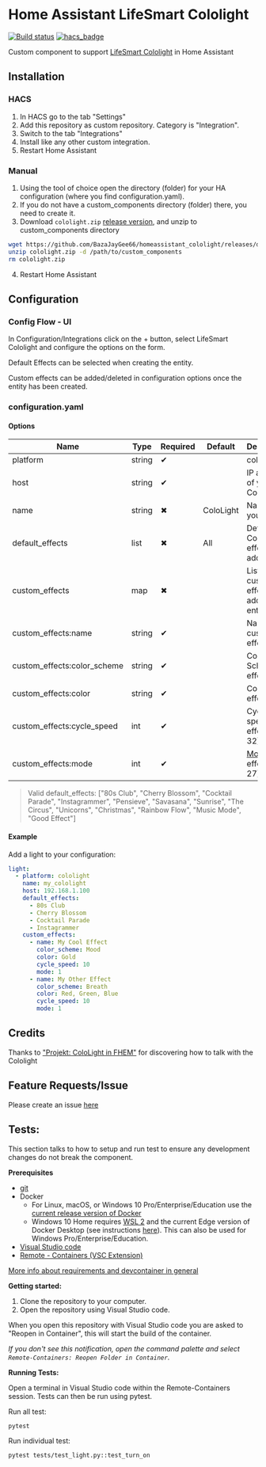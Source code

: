 # Home Assistant LifeSmart Cololight

[![Build status](https://badge.buildkite.com/03f664e487145ff4bfd75d66c94e6cecb26051e7479ccb0279.svg)](https://buildkite.com/goodwin/homeassistant-cololight)
[![hacs_badge](https://img.shields.io/badge/HACS-Custom-orange.svg)](https://github.com/custom-components/hacs)

Custom component to support [LifeSmart Cololight](http://www.cololight.com/) in Home Assistant

## Installation

### HACS

1. In HACS go to the tab "Settings"
2. Add this repository as custom repository. Category is "Integration".
3. Switch to the tab "Integrations"
4. Install like any other custom integration.
5. Restart Home Assistant

### Manual

1. Using the tool of choice open the directory (folder) for your HA configuration (where you find configuration.yaml).
2. If you do not have a custom_components directory (folder) there, you need to create it.
3. Download `cololight.zip` [release version](https://github.com/BazaJayGee66/homeassistant_cololight/releases), and unzip to custom_components directory

```sh
wget https://github.com/BazaJayGee66/homeassistant_cololight/releases/download/v2.0.0/cololight.zip
unzip cololight.zip -d /path/to/custom_components
rm cololight.zip
```

4. Restart Home Assistant

## Configuration

### Config Flow - UI

In Configuration/Integrations click on the + button, select LifeSmart Cololight and configure the options on the form.

Default Effects can be selected when creating the entity.

Custom effects can be added/deleted in configuration options once the entity has been created.

### configuration.yaml

#### Options

| Name                        | Type   | Required | Default   | Description                             |
| --------------------------- | ------ | -------- | --------- | --------------------------------------- |
| platform                    | string | ✔        |           | cololight                               |
| host                        | string | ✔        |           | IP address of your Cololight            |
| name                        | string | ✖        | ColoLight | Name of your entity                     |
| default_effects             | list   | ✖        | All       | Default Cololight effects to add        |
| custom_effects              | map    | ✖        |           | List of custom effects to add to entity |
| custom_effects:name         | string | ✔        |           | Name of custom effect                   |
| custom_effects:color_scheme | string | ✔        |           | Color Scheme of effect                  |
| custom_effects:color        | string | ✔        |           | Color of effect                         |
| custom_effects:cycle_speed  | int    | ✔        |           | Cycle speed of effect (1 - 32)          |
| custom_effects:mode         | int    | ✔        |           | [Mode](MODES.md) of effect (1 - 27)     |

> Valid default_effects:
> ["80s Club", "Cherry Blossom", "Cocktail Parade", "Instagrammer", "Pensieve", "Savasana", "Sunrise", "The Circus", "Unicorns", "Christmas", "Rainbow Flow", "Music Mode", "Good Effect"]

#### Example

Add a light to your configuration:

```yaml
light:
  - platform: cololight
    name: my_cololight
    host: 192.168.1.100
    default_effects:
      - 80s Club
      - Cherry Blossom
      - Cocktail Parade
      - Instagrammer
    custom_effects:
      - name: My Cool Effect
        color_scheme: Mood
        color: Gold
        cycle_speed: 10
        mode: 1
      - name: My Other Effect
        color_scheme: Breath
        color: Red, Green, Blue
        cycle_speed: 10
        mode: 1
```

## Credits

Thanks to ["Projekt: ColoLight in FHEM"](https://haus-automatisierung.com/projekt/2019/04/05/projekt-cololight-fhem.html) for discovering how to talk with the Cololight

## Feature Requests/Issue

Please create an issue [here](https://github.com/BazaJayGee66/homeassistant_cololight/issues)

## Tests:

This section talks to how to setup and run test to ensure any development changes do not break the component.

**Prerequisites**

- [git](https://git-scm.com/book/en/v2/Getting-Started-Installing-Git)
- Docker
  - For Linux, macOS, or Windows 10 Pro/Enterprise/Education use the [current release version of Docker](https://docs.docker.com/install/)
  - Windows 10 Home requires [WSL 2](https://docs.microsoft.com/windows/wsl/wsl2-install) and the current Edge version of Docker Desktop (see instructions [here](https://docs.docker.com/docker-for-windows/wsl-tech-preview/)). This can also be used for Windows Pro/Enterprise/Education.
- [Visual Studio code](https://code.visualstudio.com/)
- [Remote - Containers (VSC Extension)][extension-link]

[More info about requirements and devcontainer in general](https://code.visualstudio.com/docs/remote/containers#_getting-started)

[extension-link]: https://marketplace.visualstudio.com/items?itemName=ms-vscode-remote.remote-containers

**Getting started:**

1. Clone the repository to your computer.
2. Open the repository using Visual Studio code.

When you open this repository with Visual Studio code you are asked to "Reopen in Container", this will start the build of the container.

_If you don't see this notification, open the command palette and select `Remote-Containers: Reopen Folder in Container`._

**Running Tests:**

Open a terminal in Visual Studio code within the Remote-Containers session.
Tests can then be run using pytest.

Run all test:

```
pytest
```

Run individual test:

```
pytest tests/test_light.py::test_turn_on
```
